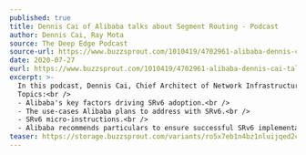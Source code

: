 ```yaml
---
published: true
title: Dennis Cai of Alibaba talks about Segment Routing - Podcast
author: Dennis Cai, Ray Mota
source: The Deep Edge Podcast
source-url: https://www.buzzsprout.com/1010419/4702961-alibaba-dennis-cai-talks-about-segment-routing-episode-18
date: 2020-07-27
eurl: https://www.buzzsprout.com/1010419/4702961-alibaba-dennis-cai-talks-about-segment-routing-episode-18
excerpt: >-
  In this podcast, Dennis Cai, Chief Architect of Network Infrastructure from Alibaba talks about Segment Routing.<br />
  Topics:<br /> 
  - Alibaba's key factors driving SRv6 adoption.<br />
  - The use-cases Alibaba plans to address with SRv6.<br />
  - SRv6 micro-instructions.<br />
  - Alibaba recommends particulars to ensure successful SRv6 implementation.
teaser: https://storage.buzzsprout.com/variants/ro5x7eb1n4bz1nluijqed2cqv4gl/74cb75bab2243992e98fab5156007185827084cf97936f24c0c66a651388df90.jpg
---
```

